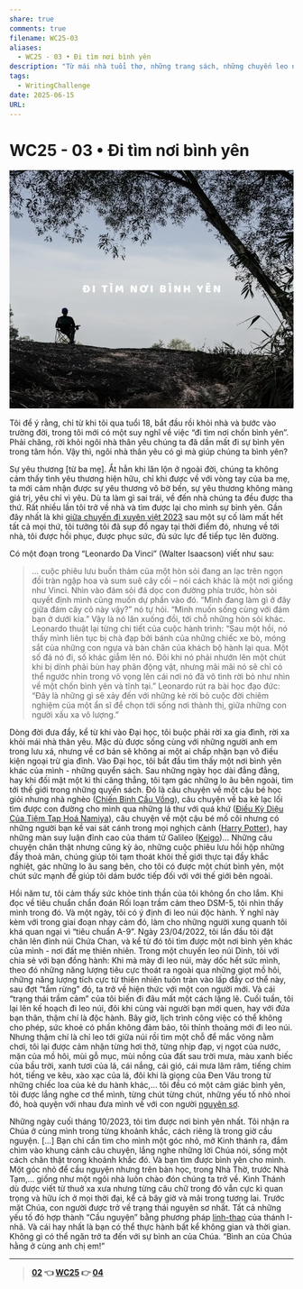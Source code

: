 ```yaml
---
share: true
comments: true
filename: WC25-03
aliases:
  - WC25 - 03 • Đi tìm nơi bình yên
description: "Từ mái nhà tuổi thơ, những trang sách, những chuyến leo núi cho đến những giờ cầu nguyện tĩnh lặng—mỗi chặng đường tôi đi qua đều đưa tôi đến gần hơn với sự bình an đích thực. Một hành trình khám phá chính mình, để nhận ra: bình yên không nằm ở chốn nào xa lạ, mà ở nơi tâm hồn chạm đến Thiên Chúa."
tags:
  - WritingChallenge
date: 2025-06-15
URL:
---
```

# WC25 - 03 • Đi tìm nơi bình yên  
  
![WC25 - 03-1749991794435.webp](../assets/img/WC25%20-%2003-1749991794435.webp)  
  
Tôi để ý rằng, chỉ từ khi tôi qua tuổi 18, bắt đầu rồi khỏi nhà và bước vào trường đời, trong tôi mới có một suy nghĩ về việc “đi tìm nơi chốn bình yên”. Phải chăng, rời khỏi ngôi nhà thân yêu chúng ta đã dần mất đi sự bình yên trong tâm hồn. Vậy thì, ngôi nhà thân yêu có gì mà giúp chúng ta bình yên?  
  
Sự yêu thương [từ ba mẹ]. Ắt hẳn khi lăn lộn ở ngoài đời, chúng ta không cảm thấy tình yêu thương hiện hữu, chỉ khi được về với vòng tay của ba mẹ, ta mới cảm nhận được sự yêu thương vô bờ bến, sự yêu thương không màng giá trị, yêu chỉ vì yêu. Dù ta làm gì sai trái, về đến nhà chúng ta đều được tha thứ. Rất nhiều lần tôi trở về nhà và tìm được lại cho mình sự bình yên. Gần đây nhất là khi [giữa chuyến đi xuyên việt 2023](./xv23-ngay-09.md) sau một sự cố làm mất hết tất cả mọi thứ, tôi tưởng tôi đã sụp đổ ngay tại thời điểm đó, nhưng về tới nhà, tôi được hồi phục, được phục sức, đủ sức lực để tiếp tục lên đường.  
  
Có một đoạn trong “Leonardo Da Vinci” (Walter Isaacson) viết như sau:  
  
> ... cuộc phiêu lưu buồn thảm của một hòn sỏi đang an lạc trên ngọn đồi tràn ngập hoa và sum suê cây cối – nói cách khác là một nơi giống như Vinci. Nhìn vào đám sỏi đá dọc con đường phía trước, hòn sỏi quyết định mình cũng muốn dự phần vào đó. “Mình đang làm gì ở đây giữa đám cây cỏ này vậy?” nó tự hỏi. “Mình muốn sống cùng với đám bạn ở dưới kia.” Vậy là nó lăn xuống đồi, tới chỗ những hòn sỏi khác. Leonardo thuật lại từng chi tiết của cuộc hành trình: “Sau một hồi, nó thấy mình liên tục bị chà đạp bởi bánh của những chiếc xe bò, móng sắt của những con ngựa và bàn chân của khách bộ hành lại qua. Một số đá nó đi, số khác giẫm lên nó. Đôi khi nó phải nhướn lên một chút khi bị dính phải bùn hay phân động vật, nhưng mãi mãi nó sẽ chỉ có thể ngước nhìn trong vô vọng lên cái nơi nó đã vô tình rời bỏ như nhìn về một chốn bình yên và tĩnh tại.” Leonardo rút ra bài học đạo đức: “Đây là những gì sẽ xảy đến với những kẻ rời bỏ cuộc đời chiêm nghiệm của một ẩn sĩ để chọn tới sống nơi thành thị, giữa những con người xấu xa vô lượng.”   
  
Dòng đời đưa đẩy, kể từ khi vào Đại học, tôi buộc phải rời xa gia đình, rời xa khỏi mái nhà thân yêu. Mặc dù được sống cùng với những người anh em trong lưu xá, nhưng về cơ bản sẽ không ai một ai chấp nhận bạn vô điều kiện ngoại trừ gia đình. Vào Đại học, tôi bắt đầu tìm thấy một nơi bình yên khác của mình - những quyển sách. Sau những ngày học dài đẳng đẳng, hay khi đối mặt một kì thi căng thẳng, tôi tạm gác những lo âu bên ngoài, tìm tới thế giới trong những quyển sách. Đó là câu chuyện về một cậu bé học giỏi nhưng nhà nghèo ([Chiến Binh Cầu Vồng](./chien-binh-cau-vong.md)), câu chuyện về ba kẻ lạc lối tìm được con đường cho mình qua những lá thư với quá khứ ([Điều Kỳ Diệu Của Tiệm Tạp Hoá Namiya](./dieu-ki-dieu-cua-tiem-tap-hoa-namiya.md)), câu chuyện về một cậu bé mồ côi nhưng có những người bạn kề vai sát cánh trong mọi nghịch cảnh ([Harry Potter](Harry%20Potter.md)), hay những màn suy luận đỉnh cao của thám tử Galileo ([Keigo](../../Keigo%20Higashino.md))... Những câu chuyện chân thật nhưng cũng kỳ ảo, những cuộc phiêu lưu hồi hộp những đầy thoả mãn, chúng giúp tôi tạm thoát khỏi thế giới thực tại đầy khắc nghiệt, gác những lo âu sang bên, cho tôi có được một chút bình yên, một chút sức mạnh để giúp tôi dám bước tiếp đối với với thế giới bên ngoài.  
  
Hồi năm tư, tôi cảm thấy sức khỏe tinh thần của tôi không ổn cho lắm. Khi đọc về tiêu chuẩn chẩn đoán Rối loạn trầm cảm theo DSM-5, tôi nhìn thấy mình trong đó. Và một ngày, tôi có ý định đi leo núi độc hành. Ý nghĩ này kèm với trong giai đoạn nhạy cảm đó, làm cho những người xung quanh tôi khá quan ngại vì “tiêu chuẩn A-9”. Ngày 23/04/2022, tôi lần đầu tôi đặt chân lên đỉnh núi Chứa Chan, và kể từ đó tôi tìm được một nơi bình yên khác của mình - nơi đất mẹ thiên nhiên. Trong một chuyến leo núi Dinh, tôi với chia sẻ với bạn đồng hành: Khi mà mày đi leo núi, mày dốc hết sức mình, theo đó những năng lượng tiêu cực thoát ra ngoài qua những giọt mồ hôi, những năng lượng tích cực từ thiên nhiên tuôn tràn vào lấp đầy cơ thể này, sau đợt “tắm rừng” đó, ta trở về hiện thức với một con người mới. Và cái “trạng thái trầm cảm” của tôi biến đi đâu mất một cách lặng lẽ. Cuối tuần, tôi lại lên kế hoạch đi leo núi, đôi khi cùng vài người bạn mới quen, hay với đứa bạn thân, thậm chí là độc hành. Bây giờ, lịch trình công việc có thể không cho phép, sức khoẻ có phần không đảm bảo, tôi thỉnh thoảng mới đi leo núi. Nhưng thậm chí là chỉ leo tới giữa núi rồi tìm một chỗ để mắc võng nằm chơi, tôi lại được cảm nhận từng hơi thở, từng nhịp đạp, vị ngọt của nước, mặn của mồ hôi, mùi gỗ mục, mùi nồng của đất sau trời mưa, màu xanh biếc của bầu trời, xanh tươi của lá, cái nắng, cái gió, cái mưa lâm râm, tiếng chim hót, tiếng ve kêu, xào xạc của lá, đôi khi là giọng của Đen Vâu trong từ những chiếc loa của kẻ du hành khác,... tôi đều có một cảm giác bình yên, tôi được lắng nghe cơ thể mình, từng chút từng chút, những yếu tố nhỏ nhoi đó, hoà quyện với nhau đưa mình về với con người [nguyên sơ](./nguyen-so.md).  
  
Những ngày cuối tháng 10/2023, tôi tìm được nơi bình yên nhất. Tôi nhận ra Chúa ở cùng mình trong từng khoảnh khắc, cách riêng là trong giờ cầu nguyện. [...] Bạn chỉ cần tìm cho mình một góc nhỏ, mở Kinh thánh ra, đắm chìm vào khung cảnh câu chuyện, lắng nghe những lời Chúa nói, sống một cách chân thật trong khoảnh khắc đó. Và bạn tìm được bình yên cho mình. Một góc nhỏ để cầu nguyện nhưng trên bàn học, trong Nhà Thờ, trước Nhà Tạm,... giống như một ngôi nhà luôn chào đón chúng ta trở về. Kinh Thánh dù được viết từ thuở xa xưa nhưng từng câu chữ trong đó vẫn cực kì quan trọng và hữu ích ở mọi thời đại, kể cả bây giờ và mãi trong tương lai. Trước mặt Chúa, con người được trở về trạng thái nguyên sơ nhất. Tất cả những yếu tố đó hợp thành “Cầu nguyện” bằng phương pháp [linh-thao](./linh-thao.md) của thánh I-nhã. Và cái hay nhất là bạn có thể thực hành bất kể không gian và thời gian. Không gì có thể ngăn trở ta đến với sự bình an của Chúa. “Bình an của Chúa hằng ở cùng anh chị em!”  
  
---  
> **[02](./WC25-02.md) 👈 [WC25](./WC25.md) 👉 [04](./WC25-04.md)**